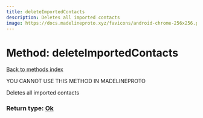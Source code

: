 ```yaml
---
title: deleteImportedContacts
description: Deletes all imported contacts
image: https://docs.madelineproto.xyz/favicons/android-chrome-256x256.png
---
```

# Method: deleteImportedContacts  
[Back to methods index](index.md)


YOU CANNOT USE THIS METHOD IN MADELINEPROTO


Deletes all imported contacts



### Return type: [Ok](../types/Ok.md)

